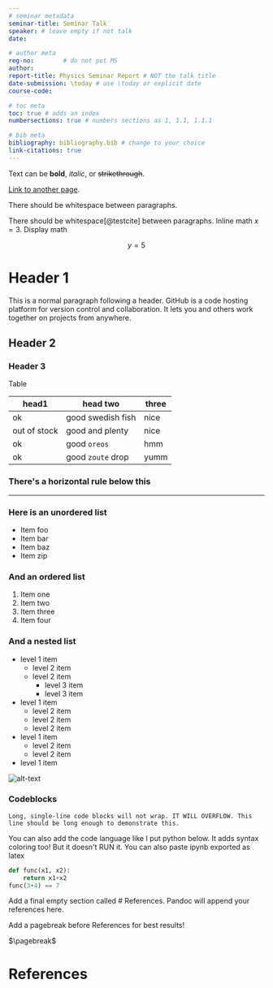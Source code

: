 ```yaml
---
# seminar metadata
seminar-title: Seminar Talk
speaker: # leave empty if not talk
date: 

# author meta
reg-no:        # do not put MS
author: 
report-title: Physics Seminar Report # NOT the talk title
date-submission: \today # use \today or explicit date
course-code: 

# toc meta
toc: true # adds an index
numbersections: true # numbers sections as 1, 1.1, 1.1.1

# bib meta
bibliography: bibliography.bib # change to your choice
link-citations: true
---
```


Text can be **bold**, _italic_, or ~~strikethrough~~.

[Link to another page](https://another-page.html).

There should be whitespace between paragraphs.

There should be whitespace[@testcite] between paragraphs. Inline math $x=3$.
Display math

$$y=5$$

# Header 1

This is a normal paragraph following a header. GitHub is a code hosting platform for version control and collaboration. It lets you and others work together on projects from anywhere.

## Header 2

### Header 3

Table

| head1        | head two          | three |
| ------------ | ----------------- | ----- |
| ok           | good swedish fish | nice  |
| out of stock | good and plenty   | nice  |
| ok           | good `oreos`      | hmm   |
| ok           | good `zoute` drop | yumm  |

### There's a horizontal rule below this

---

### Here is an unordered list

- Item foo
- Item bar
- Item baz
- Item zip

### And an ordered list

1. Item one
1. Item two
1. Item three
1. Item four

### And a nested list

- level 1 item
  - level 2 item
  - level 2 item
    - level 3 item
    - level 3 item
- level 1 item
  - level 2 item
  - level 2 item
  - level 2 item
- level 1 item
  - level 2 item
  - level 2 item
- level 1 item

![alt-text](https://github.githubassets.com/images/icons/emoji/octocat.png)

### Codeblocks

```
Long, single-line code blocks will not wrap. IT WILL OVERFLOW. This line should be long enough to demonstrate this.
```

You can also add the code language like I put python below. It adds syntax coloring too! But it doesn't RUN it. You can also paste ipynb exported as latex

```python
def func(x1, x2):
    return x1+x2
func(3+4) == 7
```

Add a final empty section called # References. Pandoc will append your references here.

Add a pagebreak before References for best results!

$\pagebreak$

# References
